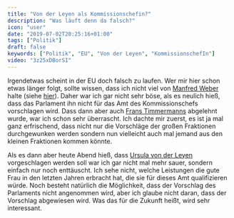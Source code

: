 ```yaml
---
title: "Von der Leyen als Kommissionschefin?"
description: "Was läuft denn da falsch?"
icon: "user"
date: "2019-07-02T20:25:16+01:00"
tags: ["Politik"]
draft: false
keywords: ["Politik", "EU", "Von der Leyen", "KommissionschefIn"]
video: "3z25xDBorSI"
---
```


Irgendetwas scheint in der EU doch falsch zu laufen. Wer mir hier schon etwas länger folgt, sollte wissen, dass ich nicht viel von [Manfred Weber](https://de.wikipedia.org/wiki/Manfred_Weber_(Politiker)) halte (siehe [hier](/post/uploadfilter_demo_koeln)). Daher war ich gar nicht sehr böse, als es neulich hieß, dass das Parlament ihn nicht für das Amt des Kommissionschefs vorschlagen wird. Dass dann aber auch [Frans Timmermanns](https://de.wikipedia.org/wiki/Frans_Timmermans) abgelehnt wurde, war ich schon sehr überrascht. Ich dachte mir zuerst, es ist ja mal ganz erfrischend, dass nicht nur die Vorschläge der großen Fraktionen durchgewunken werden sondern nun vielleicht auch mal jemand aus den kleinen Fraktionen kommen könnte.

Als es dann aber heute Abend hieß, dass [Ursula von der Leyen](https://de.wikipedia.org/wiki/Ursula_von_der_Leyen) vorgeschlagen werden soll war ich gar nicht mal mehr sauer, sondern einfach nur noch enttäuscht. Ich sehe nicht, welche Leistungen die gute Frau in den letzten Jahren erbracht hat, die sie für dieses Amt qualifizieren würde. Noch besteht natürlich die Möglichkeit, dass der Vorschlag des Parlaments nicht angenommen wird, aber ich glaube nicht daran, dass der Vorschlag abgewiesen wird. Was das für die Zukunft heißt, wird sehr interessant.
